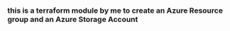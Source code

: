 ### this is a terraform module by me to create an Azure Resource group and an Azure Storage Account
